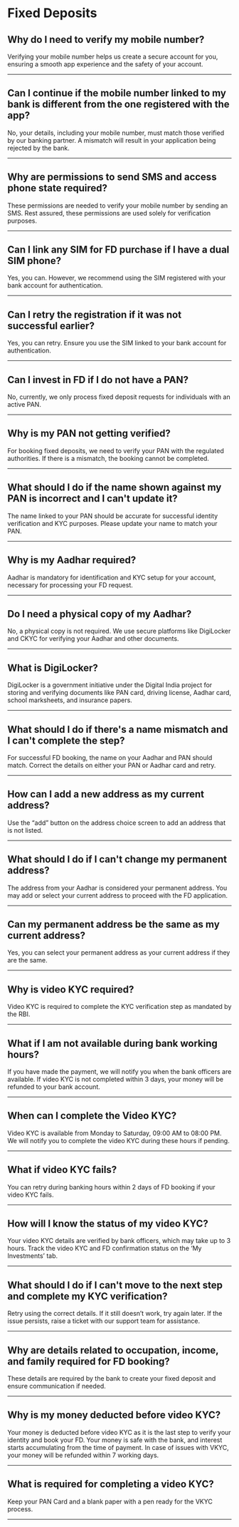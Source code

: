 # Fixed Deposits

## Why do I need to verify my mobile number?

Verifying your mobile number helps us create a secure account for you, ensuring a smooth app experience and the safety of your account.

---

## Can I continue if the mobile number linked to my bank is different from the one registered with the app?

No, your details, including your mobile number, must match those verified by our banking partner. A mismatch will result in your application being rejected by the bank.

---

## Why are permissions to send SMS and access phone state required?

These permissions are needed to verify your mobile number by sending an SMS. Rest assured, these permissions are used solely for verification purposes.

---

## Can I link any SIM for FD purchase if I have a dual SIM phone?

Yes, you can. However, we recommend using the SIM registered with your bank account for authentication.

---

## Can I retry the registration if it was not successful earlier?

Yes, you can retry. Ensure you use the SIM linked to your bank account for authentication.

---

## Can I invest in FD if I do not have a PAN?

No, currently, we only process fixed deposit requests for individuals with an active PAN.

---

## Why is my PAN not getting verified?

For booking fixed deposits, we need to verify your PAN with the regulated authorities. If there is a mismatch, the booking cannot be completed.

---

## What should I do if the name shown against my PAN is incorrect and I can't update it?

The name linked to your PAN should be accurate for successful identity verification and KYC purposes. Please update your name to match your PAN.

---

## Why is my Aadhar required?

Aadhar is mandatory for identification and KYC setup for your account, necessary for processing your FD request.

---

## Do I need a physical copy of my Aadhar?

No, a physical copy is not required. We use secure platforms like DigiLocker and CKYC for verifying your Aadhar and other documents.

---

## What is DigiLocker?

DigiLocker is a government initiative under the Digital India project for storing and verifying documents like PAN card, driving license, Aadhar card, school marksheets, and insurance papers.

---

## What should I do if there's a name mismatch and I can't complete the step?

For successful FD booking, the name on your Aadhar and PAN should match. Correct the details on either your PAN or Aadhar card and retry.

---

## How can I add a new address as my current address?

Use the “add” button on the address choice screen to add an address that is not listed.

---

## What should I do if I can't change my permanent address?

The address from your Aadhar is considered your permanent address. You may add or select your current address to proceed with the FD application.

---

## Can my permanent address be the same as my current address?

Yes, you can select your permanent address as your current address if they are the same.

---

## Why is video KYC required?

Video KYC is required to complete the KYC verification step as mandated by the RBI.

---

## What if I am not available during bank working hours?

If you have made the payment, we will notify you when the bank officers are available. If video KYC is not completed within 3 days, your money will be refunded to your bank account.

---

## When can I complete the Video KYC?

Video KYC is available from Monday to Saturday, 09:00 AM to 08:00 PM. We will notify you to complete the video KYC during these hours if pending.

---

## What if video KYC fails?

You can retry during banking hours within 2 days of FD booking if your video KYC fails.

---

## How will I know the status of my video KYC?

Your video KYC details are verified by bank officers, which may take up to 3 hours. Track the video KYC and FD confirmation status on the ‘My Investments’ tab.

---

## What should I do if I can't move to the next step and complete my KYC verification?

Retry using the correct details. If it still doesn’t work, try again later. If the issue persists, raise a ticket with our support team for assistance.

---

## Why are details related to occupation, income, and family required for FD booking?

These details are required by the bank to create your fixed deposit and ensure communication if needed.

---

## Why is my money deducted before video KYC?

Your money is deducted before video KYC as it is the last step to verify your identity and book your FD. Your money is safe with the bank, and interest starts accumulating from the time of payment. In case of issues with VKYC, your money will be refunded within 7 working days.

---

## What is required for completing a video KYC?

Keep your PAN Card and a blank paper with a pen ready for the VKYC process.

---

